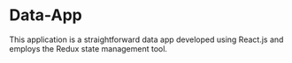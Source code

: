 # Data-App
This application is a straightforward data app developed using React.js and employs the Redux state management tool.
